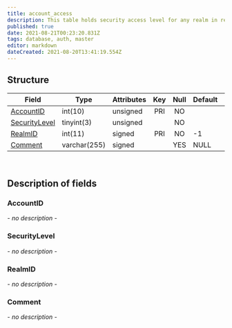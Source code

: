 ```yaml
---
title: account_access
description: This table holds security access level for any realm in realmlist table.
published: true
date: 2021-08-21T00:23:20.831Z
tags: database, auth, master
editor: markdown
dateCreated: 2021-08-20T13:41:19.554Z
---
```


## Structure

| Field | Type | Attributes | Key | Null | Default | Extra | Comment |
|---|---|---|:---:|:---:|---|---|---|
| [AccountID](#AccountID) | int(10) | unsigned | PRI | NO |  |  |  |
| [SecurityLevel](#SecurityLevel) | tinyint(3) | unsigned |  | NO |  |  |  |
| [RealmID](#SecurityLevel) | int(11) | signed | PRI | NO | -1 |  |  |
| [Comment](#SecurityLevel) | varchar(255) | signed |  | YES | NULL |  |  |

&nbsp;
## Description of fields

### AccountID
*- no description -*
&nbsp;

### SecurityLevel
*- no description -*
&nbsp;

### RealmID
*- no description -*
&nbsp;

### Comment
*- no description -*
&nbsp;
